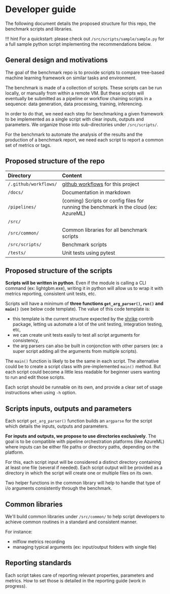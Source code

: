 # Developer guide

The following document details the proposed structure for this repo, the benchmark scripts and libraries.

!!! hint
    For a quickstart: please check out `/src/scripts/sample/sample.py` for a full sample python script implementing the recommendations below.

## General design and motivations

The goal of the benchmark repo is to provide scripts to compare tree-based machine learning framework on similar tasks and environment.

The benchmark is made of a collection of scripts. These scripts can be run locally, or manually from within a remote VM. But these scripts will eventually be submitted as a pipeline or workflow chaining scripts in a sequence: data generation, data processing, training, inferencing.

In order to do that, we need each step for benchmarking a given framework to be implemented as a single script with clear inputs, outputs and parameters. We organize those into sub-directories under `/src/scripts/`.

For the benchmark to automate the analysis of the results and the production of a benchmark report, we need each script to report a common set of metrics or tags.

## Proposed structure of the repo

| Directory | Content |
| :-- | :-- |
| `/.github/workflows/` | [github workflows](https://docs.github.com/en/actions/reference/workflow-syntax-for-github-actions) for this project |
| `/docs/` | Documentation in markdown |
| `/pipelines/` | (coming) Scripts or config files for running the benchmark in the cloud (ex: AzureML) |
| `/src/` | &nbsp; |
| `/src/common/` | Common libraries for all benchmark scripts |
| `/src/scripts/` | Benchmark scripts |
| `/tests/` | Unit tests using pytest |

## Proposed structure of the scripts

**Scripts will be written in python**. Even if the module is calling a CLI command (ex: lightgbm.exe), writing it in python will allow us to wrap it with metrics reporting, consistent unit tests, etc.

Scripts will have a minimum of **three functions `get_arg_parser()`, `run()` and `main()`** (see below code template). The value of this code template is:
- this template is the current structure expected by the [shrike](https://pypi.org/project/shrike/) contrib package, letting us automate a lot of the unit testing, integration testing, etc,
- we can create unit tests easily to test all script arguments for consistency,
- the arg parsers can also be built in conjonction with other parsers (ex: a super script adding all the arguments from multiple scripts).

The `main()` function is likely to be the same in each script. The alternative could be to create a script class with pre-implemented `main()` method. But each script could become a little less readable for beginner users wanting to run and edit those scripts.

Each script should be runnable on its own, and provide a clear set of usage instructions when using `-h` option.

## Scripts inputs, outputs and parameters

Each script `get_arg_parser()` function builds an `argparse` for the script which details the inputs, outputs and parameters.

**For inputs and outputs, we propose to use directories exclusively**. The goal is to be compatible with pipeline orchestration platforms (like AzureML) where inputs can be either file paths or directory paths, depending on the platform.

For this, each script input will be considered a distinct directory containing at least one file (several if needed). Each script output will be provided as a directory in which the script will create one or multiple files on its own.

Two helper functions in the common library will help to handle that type of i/o arguments consistently through the benchmark.

## Common libraries

We'll build common libraries under `/src/common/` to help script developers to achieve common routines in a standard and consistent manner.

For instance:
- mlflow metrics recording
- managing typical arguments (ex: input/output folders with single file)

## Reporting standards

Each script takes care of reporting relevant properties, parameters and metrics. How to set those is detailed in the reporting guide (work in progress).
